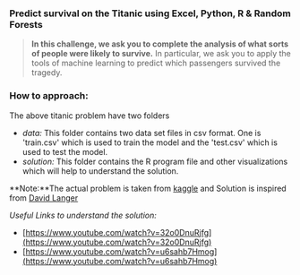 ### Predict survival on the Titanic using Excel, Python, R & Random Forests

> **In this challenge, we ask you to complete the analysis of what sorts of people were likely to survive.** 
In particular, we ask you to apply the tools of machine learning to predict which passengers survived the tragedy.

### How to approach:
The above titanic problem have two folders
* *data:* This folder contains two data set files in csv format. One is 'train.csv' which is used to train the model and 
the 'test.csv' which is used to test the model.
* *solution:* This folder contains the R program file and other visualizations which will help to understand the solution.


**Note:**The actual problem is taken from [kaggle](https://www.kaggle.com/c/titanic) and 
Solution is inspired from [David Langer](https://github.com/EasyD/IntroToDataScience)

*Useful Links to understand the solution:*

* [https://www.youtube.com/watch?v=32o0DnuRjfg](https://www.youtube.com/watch?v=32o0DnuRjfg)
* [https://www.youtube.com/watch?v=u6sahb7Hmog](https://www.youtube.com/watch?v=u6sahb7Hmog)